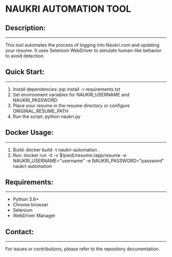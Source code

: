 # NAUKRI AUTOMATION TOOL


## Description:
------------
This tool automates the process of logging into Naukri.com and updating your resume.
It uses Selenium WebDriver to simulate human-like behavior to avoid detection.

## Quick Start:
-----------
1. Install dependencies: pip install -r requirements.txt
2. Set environment variables for NAUKRI_USERNAME and NAUKRI_PASSWORD
3. Place your resume in the resume directory or configure ORIGINAL_RESUME_PATH
4. Run the script: python naukri.py

## Docker Usage:
------------
1. Build: docker build -t naukri-automation .
2. Run: docker run -it -v $(pwd)/resume:/app/resume -e NAUKRI_USERNAME="username" -e NAUKRI_PASSWORD="password" naukri-automation

## Requirements:
------------
- Python 3.6+
- Chrome browser
- Selenium
- WebDriver Manager

## Contact:
-------
For issues or contributions, please refer to the repository documentation.